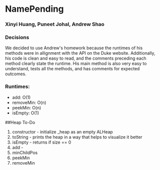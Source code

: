 # NamePending
### Xinyi Huang, Puneet Johal, Andrew Shao

### Decisions
We decided to use Andrew's homework because the runtimes of his methods were in allignment with the API on the Duke website. Additionally, his code is clean and easy to read, and the comments preceding each method clearly state the runtime. His main method is also very easy to understand, tests all the methods, and has comments for expected outcomes.

### Runtimes:
* add: O(1) <br>
* removeMin: O(n) <br>
* peekMin: O(n) <br>
* isEmpty: O(1)

##Heap To-Do
1. constructor - initialize \_heap as an empty ALHeap
2. toString - prints the heap in a way that helps to visualize it better
3. isEmpty - returns if size == 0
4. add -
5. minChildPos
6. peekMin
7. removeMin
